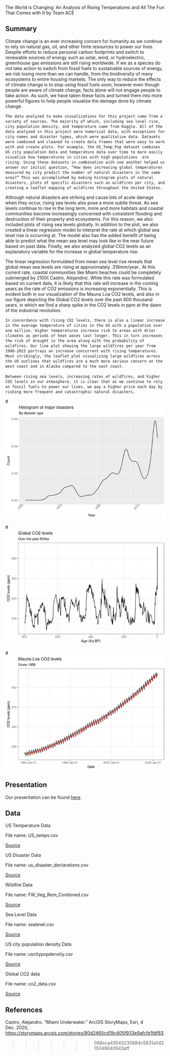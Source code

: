 
The World is Changing: An Analysis of Rising Temperatures and All The Fun That Comes with It
by Team ACE

## Summary

Climate change is an ever increasing concern for humanity as we continue to rely on natural gas, oil, and other finite resources to power our lives. Despite efforts to reduce personal carbon footprints and switch to renewable sources of energy such as solar, wind, or hydroelectric, greenhouse gas emissions are still rising worldwide. If we as a species do not take action to switch from fossil fuels to sustainable sources of energy, we risk losing more than we can handle, from the biodiversity of many ecosystems to entire housing markets. The only way to reduce the effects of climate change is to stop using fossil fuels soon, however even though people are aware of climate change, facts alone will not engage people to take action. As such, we have taken these facts and turned them into more powerful figures to help people visualize the damage done by climate change. 

	The data analyzed to make visualizations for this project came from a variety of sources. The majority of which, including sea level rise, city population density, and temperature came from Kaggle. All of the data analyzed in this project were numerical data, with exceptions for city names and disaster types, which were qualitative data. Datasets were combined and cleaned to create data frames that were easy to work with and create plots. For example, the US_Temp_Pop dataset combines US city population data and temperature data over time to more easily visualize how temperatures in cities with high populations  are rising. Using these datasets in combination with one another helped us answer our initial question, “How does increasing global temperatures measured by city predict the number of natural disasters in the same area?” This was accomplished by making histogram plots of natural disasters, plots of specific disasters such as wildfires per city, and creating a leaflet mapping of wildfires throughout the United States. 
  
  Although natural disasters are striking and cause lots of acute damage when they occur, rising sea levels also pose a more subtle threat. As sea levels continue to rise in the long term, more and more habitats and coastal communities become increasingly concerned with consistent flooding and destruction of their property and ecosystems. For this reason, we also included plots of rising sea levels globally. In addition to the plot, we also created a linear regression model to interpret the rate at which global sea level rise is occurring at. The model also has the added benefit of being able to predict what the mean sea level may look like in the near future based on past data. Finally, we also analyzed global CO2 levels as an explanatory variable for the increase in global temperature rise.  
  
  The linear regression formulated from mean sea level rise reveals that global mean sea levels are rising at approximately .318mm/year.. At this current rate, coastal communities like Miami beaches could be completely submerged by 2100( Castro, Alejandro).  While this rate was formulated based on current data, it is likely that this rate will increase in the coming years as the rate of CO2 emissions is increasing exponentially. This is evident both in our visualization of the Mauna Loa CO2 levels, and also in our figure depicting the Global CO2 levels over the past 800 thousand years, in which we find a sharp spike in the CO2 levels in ppm at the dawn of the industrial revolution. 
 	
 	In concordance with rising CO2 levels, there is also a linear increase in the average temperature of cities in the US with a population over one million. Higher temperatures increase risk to areas with drier climates as periods of heat waves last longer. This in turn increases the risk of drought in the area along with the probability of wildfires. Our line plot showing the large wildfires per year from 1990-2015 portrays an increase concurrent with rising temperatures. Most strikingly, the leaflet plot visualizing large wildfires across the US outlines that wildfires are a much more serious concern on the west coast and in Alaska compared to the east coast. 

	Between rising sea levels, increasing rates of wildfires, and higher CO2 levels in our atmosphere, it is clear that as we continue to rely on fossil fuels to power our lives, we pay a higher price each day by risking more frequent and catastrophic natural disasters. 

<!-- ```{r load-data, echo = FALSE} -->
<!-- # load data here, if you like -->
<!-- ``` -->
<!-- ## Presentation -->

<!-- Our presentation can be found [here](presentation/presentation.html). -->

<!-- ## Data -->



#<img src="README_files/figure-gfm/unnamed-chunk-1-1.png" title="Density plot of natural disasters. Shows increase from 1950 to present" alt="Density plot of natural disasters. Shows increase from 1950 to present"  />

#<img src="README_files/figure-gfm/global_co2-1.png" title="Global CO2 levels (ppm) of last 800 thousand years from ice cores. Big spike at onset of industrial revolution and still rising today." alt="Global CO2 levels (ppm) of last 800 thousand years from ice cores. Big spike at onset of industrial revolution and still rising today."  />

#<img src="README_files/figure-gfm/recent_co2-1.png" title="Mauna Loa CO2 levels (ppm) of last 60 years. Shows seasonal variability and distinct exponential increase." alt="Mauna Loa CO2 levels (ppm) of last 60 years. Shows seasonal variability and distinct exponential increase."  />

## Presentation

Our presentation can be found [here](presentation/presentation.html).

## Data

US Temperature Data

File name: US_temps.csv

[Source](https://www.kaggle.com/berkeleyearth/climate-change-earth-surface-temperature-data)

US Disaster Data

File name: us_disaster_declarations.csv

[Source](https://www.kaggle.com/headsortails/us-natural-disaster-declarations/version/72)

Wildfire Data

File name: FW_Veg_Rem_Combined.csv

[Source](https://www.kaggle.com/capcloudcoder/us-wildfire-data-plus-other-attributes)

Sea Level Data

File name: sealevel.csv

[Source](https://www.kaggle.com/kkhandekar/global-sea-level-1993-2021)

US city population density Data

File name: uscitypopdensity.csv

[Source](https://www.kaggle.com/mmcgurr/us-city-population-densities)

Global CO2 data

File name: co2_data.csv

[Source](https://keelingcurve.ucsd.edu/permissions-and-data-sources/)

## References

Castro, Alejandro. “Miami Underwater.” ArcGIS StoryMaps, Esri, 4
Dec. 2020,
<https://storymaps.arcgis.com/stories/80d2465cd19c405f933e9afcfe1fdf83>.
>>>>>>> 088eca43543230884c5831a04215049640943aff
